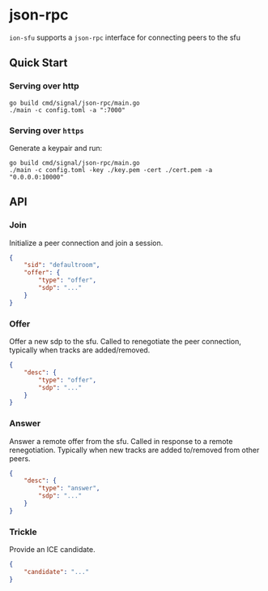 # json-rpc

`ion-sfu` supports a `json-rpc` interface for connecting peers to the sfu

## Quick Start
### Serving over http
```
go build cmd/signal/json-rpc/main.go
./main -c config.toml -a ":7000"
```

### Serving over `https`
Generate a keypair and run:
```
go build cmd/signal/json-rpc/main.go
./main -c config.toml -key ./key.pem -cert ./cert.pem -a "0.0.0.0:10000"
```

## API

### Join
Initialize a peer connection and join a session.
```json
{
    "sid": "defaultroom",
    "offer": {
        "type": "offer",
        "sdp": "..."
    }
}
```

### Offer
Offer a new sdp to the sfu. Called to renegotiate the peer connection, typically when tracks are added/removed.
```json
{
    "desc": {
        "type": "offer",
        "sdp": "..."
    }
}
```


### Answer
Answer a remote offer from the sfu. Called in response to a remote renegotiation. Typically when new tracks are added to/removed from other peers.
```json
{
    "desc": {
        "type": "answer",
        "sdp": "..."
    }
}
```

### Trickle
Provide an ICE candidate.
```json
{
    "candidate": "..."
}
```
